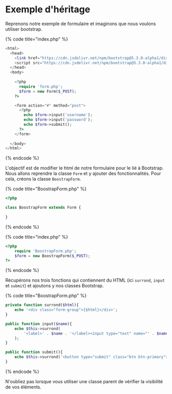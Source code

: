 # Exemple d'héritage

Reprenons notre exemple de formulaire et imaginons que nous voulons utiliser bootstrap.

{% code title="index.php" %}
```php
<html>
  <head>
    <link href="https://cdn.jsdelivr.net/npm/bootstrap@5.3.0-alpha1/dist/css/bootstrap.min.css" rel="stylesheet" integrity="sha384-GLhlTQ8iRABdZLl6O3oVMWSktQOp6b7In1Zl3/Jr59b6EGGoI1aFkw7cmDA6j6gD" crossorigin="anonymous">
    <script src="https://cdn.jsdelivr.net/npm/bootstrap@5.3.0-alpha1/dist/js/bootstrap.bundle.min.js" integrity="sha384-w76AqPfDkMBDXo30jS1Sgez6pr3x5MlQ1ZAGC+nuZB+EYdgRZgiwxhTBTkF7CXvN" crossorigin="anonymous"></script>
  </head>
  <body>
    
    <?php
      require 'form.php';
      $form = new Form($_POST);
    ?>

    <form action="#" method="post">
      <?php
        echo $form->input('username');
        echo $form->input('password');
        echo $form->submit();
      ?>
    </form>
    
  </body>
</html>
```
{% endcode %}

L'objectif est de modifier le html de notre formulaire pour le lié à Bootstrap. Nous allons reprendre la classe `Form` et y ajouter des fonctionnalités. Pour cela, créons la classe `BoostrapForm`.

{% code title="BoostrapForm.php" %}
```php
<?php

class BoostrapForm extends Form {
    
}
```
{% endcode %}

{% code title="index.php" %}
```php
<?php
    require 'BoostrapForm.php';
    $form = new BoostrapForm($_POST);
?>
```
{% endcode %}

Récupérons nos trois fonctions qui contiennent du HTML (ici `surrond`, `input` et `submit`) et ajoutons y nos classes Bootstrap.

{% code title="BoostrapForm.php" %}
```php
private function surrond($html){
    echo '<div class="form-group">{$html}</div>';
}

public function input($name){
    echo $this->surrond(
        '<label>' . $name . '</label><input type="text" name="' . $name . '" value="' . $this->getValue($name) . '" class="form-control"'
    );
}

public function submit(){
    echo $this->surrond('<button type="submit" class="btn btn-primary">Envoyer</button>');
}
```
{% endcode %}

N'oubliez pas lorsque vous utiliser une classe parent de vérifier la visibilité de vos éléments.
